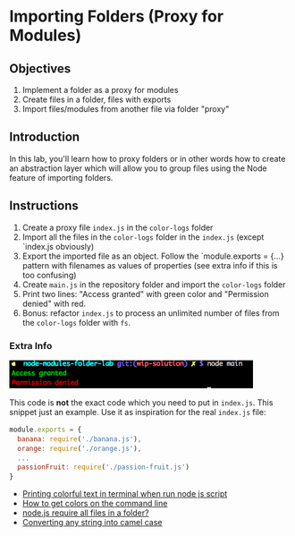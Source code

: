 # Importing Folders (Proxy for Modules)

## Objectives

1. Implement a folder as a proxy for modules
1. Create files in a folder, files with exports
1. Import files/modules from another file via folder "proxy"

## Introduction

In this lab, you'll learn how to proxy folders or in other words how to create an abstraction layer which will allow you to group files using the Node feature of importing folders.

## Instructions

1. Create a proxy file `index.js` in the `color-logs` folder
2. Import all the files in the `color-logs` folder in the `index.js` (except `index.js obviously)
3. Export the imported file as an object. Follow the  `module.exports = {...} pattern with filenames as values of properties (see extra info if this is too confusing)
4. Create `main.js` in the repository folder and import the `color-logs` folder
5. Print two lines: "Access granted" with green color and "Permission denied" with red.
6. Bonus: refactor `index.js` to process an unlimited number of files from the `color-logs` folder with `fs`.

### Extra Info

![](term.png)

This code is **not** the exact code which you need to put in `index.js`. This snippet just an example. Use it as inspiration for the real `index.js` file:

```js
module.exports = {
  banana: require('./banana.js'),
  orange: require('./orange.js'),
  ...
  passionFruit: require('./passion-fruit.js')
}
```


* [Printing colorful text in terminal when run node js script](https://coderwall.com/p/yphywg/printing-colorful-text-in-terminal-when-run-node-js-script)
* [How to get colors on the command line](https://docs.nodejitsu.com/articles/command-line/how-to-get-colors-on-the-command-line)
* [node.js require all files in a folder?](http://stackoverflow.com/questions/5364928/node-js-require-all-files-in-a-folder)
* [Converting any string into camel case](http://stackoverflow.com/questions/2970525/converting-any-string-into-camel-case)